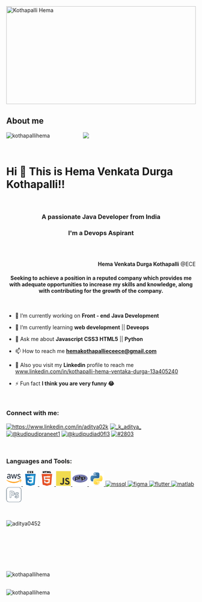 <img src="https://www.freepik.com/premium-vector/software-developer-vector-illustration-communication-technology-cyber-security_382674875.htm#fromView=keyword&page=1&position=14&uuid=e189d48b-fd78-4017-be4c-284ca31ce14a&query=Cartoon+Girl+Coding+Design"  title="Kothapalli Hema" width="100%" height="260px">

## About me
<img src="https://www.freepik.com/free-vector/cute-girl-hacker-operating-laptop-cartoon-vector-icon-illustration-people-technology-isolated-flat_65309450.htm#fromView=image_search_similar&page=1&position=0&uuid=67d09767-6004-4758-ba5f-b151c73f2057&query=software+developer+girl" align="right"  
 z-index="1" width="300px"> 

<p align="left"> <img src="https://komarev.com/ghpvc/?username=kothapallihema&label=Profile%20views&color=0e75b6&style=flat" alt="kothapallihema" /> </p><br>
<h1 align="left" style="font:bold">Hi 👋 This is Hema Venkata Durga Kothapalli!! </h1><br>
<h3 align="center">A passionate Java Developer from India</h3>
<h3 align="center"> I'm a <b>Devops Aspirant</b> </h3><br><br>

<p align="right"><b> Hema Venkata Durga Kothapalli</b> @ECE </p>
<h4 align="center">Seeking to achieve a position in a reputed company which provides me with adequate opportunities to increase my skills and knowledge, along with contributing for the growth of the company.</h4>
<br>

- 🔭 I’m currently working on   **Front - end**  **Java Development**

- 🌱 I’m currently learning **web development** || **Deveops**

- 💬 Ask me about **Javascript CSS3 HTML5** || **Python**

- 📫 How to reach me  **hemakothapallieceece@gmail.com**

- 👯 Also you visit my **Linkedin** profile to reach me www.linkedin.com/in/kothapalli-hema-ventaka-durga-13a405240

- ⚡ Fun fact **I think you are very funny 😂**

<br>
<h3 align="left">Connect with me:</h3>
<p align="left">
<a href="https://linkedin.com/in/https://www.linkedin.com/in/kothapalli-hema-ventaka-durga-13a405240" target="blank"><img align="center" src="https://raw.githubusercontent.com/rahuldkjain/github-profile-readme-generator/master/src/images/icons/Social/linked-in-alt.svg" alt="https://www.linkedin.com/in/aditya02k" height="30" width="40" /></a>                           
<a href="https://instagram.com/__" target="blank"><img align="center" src="https://raw.githubusercontent.com/rahuldkjain/github-profile-readme-generator/master/src/images/icons/Social/instagram.svg" alt="_k_aditya_" height="30" width="40" /></a>                                
<a href="https://www.hackerrank.com/@kudipudipraneet1" target="blank"><img align="center" src="https://raw.githubusercontent.com/rahuldkjain/github-profile-readme-generator/master/src/images/icons/Social/hackerrank.svg" alt="@kudipudipraneet1" height="30" width="40" /></a>                       
<a href="https://auth.geeksforgeeks.org/user/@kudipudiad0fl3" target="blank"><img align="center" src="https://raw.githubusercontent.com/rahuldkjain/github-profile-readme-generator/master/src/images/icons/Social/geeks-for-geeks.svg" alt="@kudipudiad0fl3" height="30" width="40" /></a>                       
<a href="https://discord.gg/#2803" target="blank"><img align="center" src="https://raw.githubusercontent.com/rahuldkjain/github-profile-readme-generator/master/src/images/icons/Social/discord.svg" alt="#2803" height="30" width="40" /></a>      
</p>

<br>
<h3 align="left">Languages and Tools:</h3>
<p align="left"> 
 <a href="https://aws.amazon.com" target="_blank" rel="noreferrer"><img src="https://raw.githubusercontent.com/devicons/devicon/master/icons/amazonwebservices/amazonwebservices-original-wordmark.svg" alt="aws" width="40" height="40"/> </a>                                                                                                                                                                                                                           
<a href="https://www.w3schools.com/css/" target="_blank" rel="noreferrer"> <img src="https://raw.githubusercontent.com/devicons/devicon/master/icons/css3/css3-original-wordmark.svg" alt="css3" width="40" height="40"/> </a>                                                                                                                                                                                                                                                                                                                                                               
<a href="https://www.w3.org/html/" target="_blank" rel="noreferrer"> <img src="https://raw.githubusercontent.com/devicons/devicon/master/icons/html5/html5-original-wordmark.svg" alt="html5" width="40" height="40"/> </a>                                                                                                                                                                                                                
<a href="https://developer.mozilla.org/en-US/docs/Web/JavaScript" target="_blank" rel="noreferrer"> <img src="https://raw.githubusercontent.com/devicons/devicon/master/icons/javascript/javascript-original.svg" alt="javascript" width="40" height="40"/> </a>                                                                                                                                                                                                         
 <a href="https://www.php.net" target="_blank" rel="noreferrer"> <img src="https://raw.githubusercontent.com/devicons/devicon/master/icons/php/php-original.svg" alt="php" width="40" height="40"/> </a>                 
 <a href="https://www.python.org" target="_blank" rel="noreferrer"> <img src="https://raw.githubusercontent.com/devicons/devicon/master/icons/python/python-original.svg" alt="python" width="40" height="40"/> </a>
 <a href="https://www.microsoft.com/en-us/sql-server" target="_blank" rel="noreferrer"> <img src="https://www.svgrepo.com/show/303229/microsoft-sql-server-logo.svg" alt="mssql" width="40" height="40"/> </a>                                         
<a href="https://www.figma.com/" target="_blank" rel="noreferrer"> <img src="https://www.vectorlogo.zone/logos/figma/figma-icon.svg" alt="figma" width="40" height="40"/> </a>                                     
<a href="https://flutter.dev" target="_blank" rel="noreferrer"> <img src="https://www.vectorlogo.zone/logos/flutterio/flutterio-icon.svg" alt="flutter" width="40" height="40"/> </a>                               
<a href="https://www.mathworks.com/" target="_blank" rel="noreferrer"> <img src="https://upload.wikimedia.org/wikipedia/commons/2/21/Matlab_Logo.png" alt="matlab" width="40" height="40"/> </a>                    
 <a href="https://www.photoshop.com/en" target="_blank" rel="noreferrer"> <img src="https://raw.githubusercontent.com/devicons/devicon/master/icons/photoshop/photoshop-line.svg" alt="photoshop" width="40" height="40"/> </a>                                                                                                                          
</p>  
<br>
<p><a href=""><img align="left" src="https://github-readme-stats.vercel.app/api/top-langs?username=aditya0452&show_icons=true&locale=en&layout=compact" alt="aditya0452" /></a></p>  
<br>
<br><br><br><br><br><br>
<p align="left"><img align="center" src="https://github-readme-stats.vercel.app/api?username=kothapallihema&show_icons=true&locale=en" alt="kothapallihema" /><br><br>
 
<img align="left" src="https://github-readme-streak-stats.herokuapp.com/?user=kothapallihema&" alt="kothapallihema" /></p>


<!--
**kothapallihema/kothapallihema** is a ✨ _special_ ✨ repository because its `README.md` (this file) appears on your GitHub profile.

Here are some ideas to get you started:

- 🔭 I’m currently working on ...
- 🌱 I’m currently learning ...
- 👯 I’m looking to collaborate on ...
- 🤔 I’m looking for help with ...
- 💬 Ask me about ...
- 📫 How to reach me: ...
- 😄 Pronouns: ...
- ⚡ Fun fact: ...
-->

